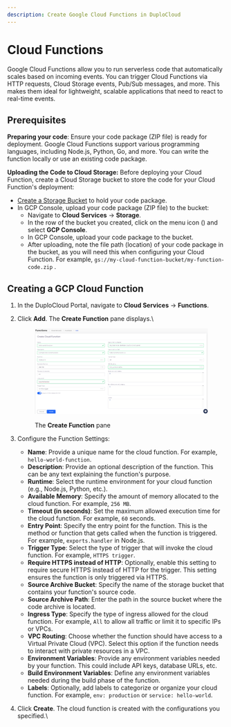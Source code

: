 ```yaml
---
description: Create Google Cloud Functions in DuploCloud
---
```


# Cloud Functions

Google Cloud Functions allow you to run serverless code that automatically scales based on incoming events. You can trigger Cloud Functions via HTTP requests, Cloud Storage events, Pub/Sub messages, and more. This makes them ideal for lightweight, scalable applications that need to react to real-time events.

## **Prerequisites**

**Preparing your code**: Ensure your code package (ZIP file) is ready for deployment. Google Cloud Functions support various programming languages, including Node.js, Python, Go, and more. You can write the function locally or use an existing code package.

**Uploading the Code to Cloud Storage:** Before deploying your Cloud Function, create a Cloud Storage bucket to store the code for your Cloud Function's deployment:

* [Create a Storage Bucket](s3-bucket-2.md#creating-a-gcp-cloud-storage-bucket) to hold your code package.
* In GCP Console, upload your code package (ZIP file) to the bucket:
  * Navigate to **Cloud Services** -> **Storage**.
  * In the row of the bucket you created, click on the menu icon (<img src="../../.gitbook/assets/menu icon (6).avif" alt="" data-size="line">) and select **GCP Console**.&#x20;
  * In GCP Console, upload your code package to the bucket.
  * After uploading, note the file path (location) of your code package in the bucket, as you will need this when configuring your Cloud Function. For example, `gs://my-cloud-function-bucket/my-function-code.zip` .

## Creating a GCP Cloud Function

1. In the DuploCloud Portal, navigate to **Cloud Services** -> **Functions**.
2.  Click **Add**. The **Create Function** pane displays.\


    <figure><img src="../../.gitbook/assets/Screenshot (285).png" alt=""><figcaption><p>The <strong>Create Function</strong> pane</p></figcaption></figure>
3. Configure the Function Settings:
   * **Name**: Provide a unique name for the cloud function. For example, `hello-world-function`.
   * **Description**: Provide an optional description of the function. This can be any text explaining the function's purpose.
   * **Runtime**: Select the runtime environment for your cloud function (e.g., Node.js, Python, etc.).
   * **Available Memory**: Specify the amount of memory allocated to the cloud function. For example, `256 MB`.
   * **Timeout (in seconds)**: Set the maximum allowed execution time for the cloud function. For example, `60` seconds.
   * **Entry Point**: Specify the entry point for the function. This is the method or function that gets called when the function is triggered. For example, `exports.handler` in Node.js.
   * **Trigger Type**: Select the type of trigger that will invoke the cloud function. For example, `HTTPS trigger`.
   * **Require HTTPS instead of HTTP**: Optionally, enable this setting to require secure HTTPS instead of HTTP for the trigger. This setting ensures the function is only triggered via HTTPS.
   * **Source Archive Bucket**: Specify the name of the storage bucket that contains your function's source code.
   * **Source Archive Path**: Enter the path in the source bucket where the code archive is located.
   * **Ingress Type**: Specify the type of ingress allowed for the cloud function. For example, `All` to allow all traffic or limit it to specific IPs or VPCs.
   * **VPC Routing**: Choose whether the function should have access to a Virtual Private Cloud (VPC). Select this option if the function needs to interact with private resources in a VPC.
   * **Environment Variables**: Provide any environment variables needed by your function. This could include API keys, database URLs, etc.
   * **Build Environment Variables**: Define any environment variables needed during the build phase of the function.
   * **Labels**: Optionally, add labels to categorize or organize your cloud function. For example, `env: production` or `service: hello-world`.
4. Click **Create**. The cloud function is created with the configurations you specified.\
